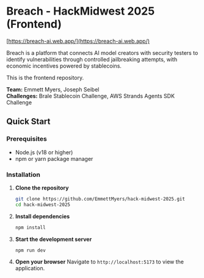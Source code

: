 # Breach - HackMidwest 2025 (Frontend)

[https://breach-ai.web.app/](https://breach-ai.web.app/)

Breach is a platform that connects AI model creators with security testers to identify vulnerabilities through controlled jailbreaking attempts, with economic incentives powered by stablecoins.

This is the frontend repository.

<strong>Team:</strong> Emmett Myers, Joseph Seibel<br/>
<strong>Challenges:</strong> Brale Stablecoin Challenge, AWS Strands Agents SDK Challenge

## Quick Start

### Prerequisites
- Node.js (v18 or higher)
- npm or yarn package manager

### Installation

1. **Clone the repository**
   ```bash
   git clone https://github.com/EmmettMyers/hack-midwest-2025.git
   cd hack-midwest-2025
   ```

2. **Install dependencies**
   ```bash
   npm install
   ```

3. **Start the development server**
   ```bash
   npm run dev
   ```

4. **Open your browser**
   Navigate to `http://localhost:5173` to view the application.
